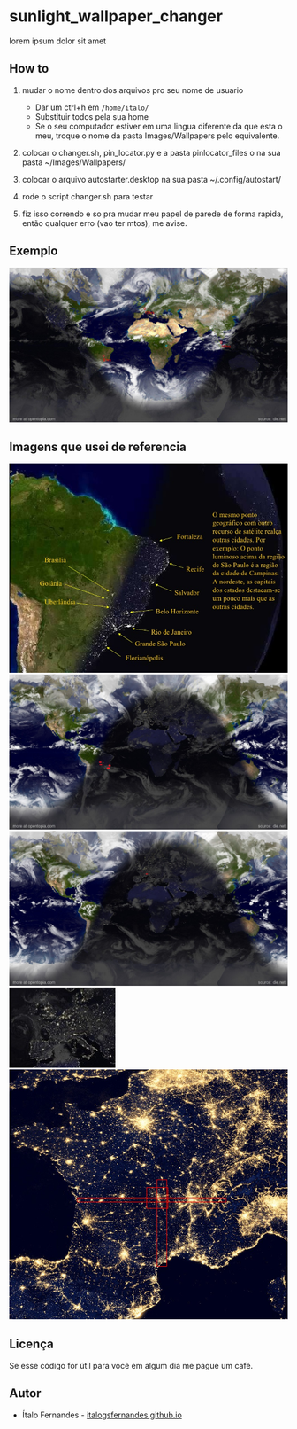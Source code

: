 # sunlight_wallpaper_changer
lorem ipsum dolor sit amet

## How to
1. mudar o nome dentro dos arquivos pro seu nome de usuario
    * Dar um ctrl+h em `/home/italo/`
    * Substituir todos pela sua home
    * Se o seu computador estiver em uma lingua diferente da que esta o meu, troque o nome da pasta Images/Wallpapers pelo equivalente.
    
2. colocar o changer.sh, pin_locator.py e a pasta pinlocator_files o na sua pasta ~/Images/Wallpapers/

3. colocar o arquivo autostarter.desktop na sua pasta ~/.config/autostart/

4. rode o script changer.sh para testar

5. fiz isso correndo e so pra mudar meu papel de parede de forma rapida, então qualquer erro (vao ter mtos), me avise.

## Exemplo
![](world_sunlight_Wallpaper.jpg)

## Imagens que usei de referencia
![](reference_for_locations/brasil_reference_image.jpg)
![](reference_for_locations/brasil_test_image.jpg)
![](reference_for_locations/franca_test_image.jpg)
![](reference_for_locations/france_sunlight_Wallpaper.jpg)
![](reference_for_locations/lyon.jpg)

## Licença
Se esse código for útil para você em algum dia me pague um café.

## Autor
* Ítalo Fernandes - [italogsfernandes.github.io](https://italogsfernandes.github.io)
